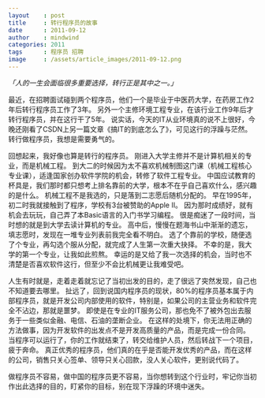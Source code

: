 ```yaml
---
layout    : post
title     : 转行程序员的故事
date      : 2011-09-12
author    : mindwind
categories: 2011
tags      : 程序员 招聘
image     : /assets/article_images/2011-09-12.png
---
```



_「人的一生会面临很多重要选择，转行正是其中之一。」_


最近，在招聘面试碰到两个程序员，他们一个是毕业于中医药大学，在药房工作2年后转行程序员工作了3年。
另外一个主修环境工程专业，在该行业工作9年后才转行程序员，并在这行干了5年。
说实话，今天的IT从业环境真的说不上很好，今晚还刚看了CSDN上另一篇文章《搞IT的到底怎么了》，可见这行的浮躁与茫然。
转行做程序员，我想是需要勇气的。

回想起来，我好像也算是转行的程序员。 刚进入大学主修并不是计算机相关的专业，而是机械工程。
到大二的时候因为太不喜欢机械制图这门课（机械工程核心专业课），适逢国家创办软件学院的机会，转修了软件工程专业。
中国应试教育的杯具是，我们那时都只想考上排名靠前的大学，根本不在乎自己喜欢什么，感兴趣的是什么。
机械工程不是我选的，只是落到二志愿后随机分配的。
早在1995年，初二时我就接触到了程序，学校有3台被赞助的Apple II。
因为那时成绩好，就有机会去玩玩，自己弄了本Basic语言的入门书学习编程。
很是痴迷了一段时间，当时想的就是到大学去读计算机的专业。
高中后，慢慢在题海书山中渐渐的遗忘，填志愿时，发现在一堆专业列表前我完全看不明白。
选了个靠前的学校，随便选了个专业，再勾选个服从分配，就完成了人生第一次重大抉择。 不幸的是，我大学的第一个专业，让我如此煎熬。
幸运的是又给了我一次选择的机会，当时也不清楚是否喜欢软件这行，但至少不会比机械更让我难受吧。

人生有时就是，走着走着就忘记了当初出发的目的，走了很远了突然发现，自己也不知道要去哪里。
扯远了，回到说国内程序员的现状，80%的程序员基本属于内部程序员，就是开发公司内部使用的软件，特别是，如果公司的主营业务和软件完全不沾边，那就是噩梦。
即使是在专业的IT服务公司，那也免不了被外包出去服务于一些类似金融、电信、石油的垄断企业。
在这样的处境下，你无法用正确的方法做事，因为开发软件的出发点不是开发高质量的产品，而是完成一份合同。
当程序可以运行了，你的工作就结束了，转交给维护人员，然后转战下一个项目，疲于奔命。
真正优秀的程序员，他们真的在乎是否能开发优秀的产品，而在这样的公司，销售只关心签单、领导只关心回款，没人关心软件，更别说代码了。

做程序员不容易，做中国的程序员更不容易，当你想转到这个行业时，牢记你当初作出此选择的目的，盯紧你的目标，别在现下浮躁的环境中迷失。
